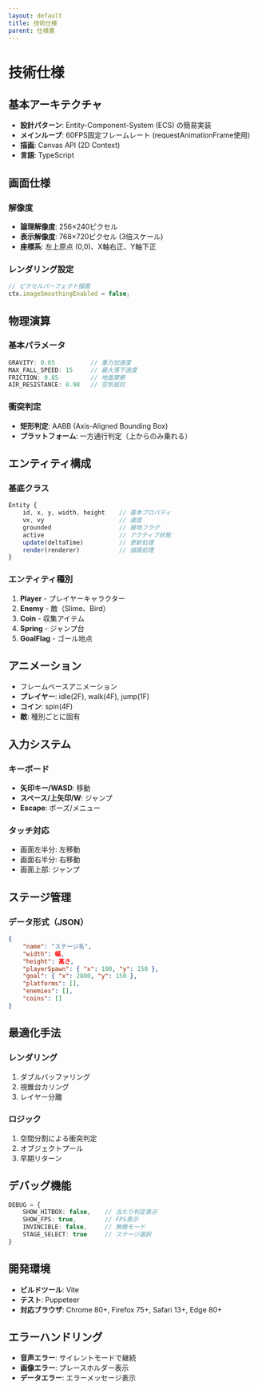 ```yaml
---
layout: default
title: 技術仕様
parent: 仕様書
---
```


# 技術仕様

## 基本アーキテクチャ

- **設計パターン**: Entity-Component-System (ECS) の簡易実装
- **メインループ**: 60FPS固定フレームレート (requestAnimationFrame使用)
- **描画**: Canvas API (2D Context)
- **言語**: TypeScript

## 画面仕様

### 解像度
- **論理解像度**: 256×240ピクセル
- **表示解像度**: 768×720ピクセル (3倍スケール)
- **座標系**: 左上原点 (0,0)、X軸右正、Y軸下正

### レンダリング設定
```typescript
// ピクセルパーフェクト描画
ctx.imageSmoothingEnabled = false;
```

## 物理演算

### 基本パラメータ
```typescript
GRAVITY: 0.65          // 重力加速度
MAX_FALL_SPEED: 15     // 最大落下速度
FRICTION: 0.85         // 地面摩擦
AIR_RESISTANCE: 0.98   // 空気抵抗
```

### 衝突判定
- **矩形判定**: AABB (Axis-Aligned Bounding Box)
- **プラットフォーム**: 一方通行判定（上からのみ乗れる）

## エンティティ構成

### 基底クラス
```typescript
Entity {
    id, x, y, width, height    // 基本プロパティ
    vx, vy                     // 速度
    grounded                   // 接地フラグ
    active                     // アクティブ状態
    update(deltaTime)          // 更新処理
    render(renderer)           // 描画処理
}
```

### エンティティ種別
1. **Player** - プレイヤーキャラクター
2. **Enemy** - 敵（Slime、Bird）
3. **Coin** - 収集アイテム
4. **Spring** - ジャンプ台
5. **GoalFlag** - ゴール地点

## アニメーション

- フレームベースアニメーション
- **プレイヤー**: idle(2F), walk(4F), jump(1F)
- **コイン**: spin(4F)
- **敵**: 種別ごとに固有

## 入力システム

### キーボード
- **矢印キー/WASD**: 移動
- **スペース/上矢印/W**: ジャンプ
- **Escape**: ポーズ/メニュー

### タッチ対応
- 画面左半分: 左移動
- 画面右半分: 右移動
- 画面上部: ジャンプ

## ステージ管理

### データ形式（JSON）
```json
{
    "name": "ステージ名",
    "width": 幅,
    "height": 高さ,
    "playerSpawn": { "x": 100, "y": 150 },
    "goal": { "x": 2800, "y": 150 },
    "platforms": [],
    "enemies": [],
    "coins": []
}
```

## 最適化手法

### レンダリング
1. ダブルバッファリング
2. 視錐台カリング
3. レイヤー分離

### ロジック
1. 空間分割による衝突判定
2. オブジェクトプール
3. 早期リターン

## デバッグ機能

```typescript
DEBUG = {
    SHOW_HITBOX: false,    // 当たり判定表示
    SHOW_FPS: true,        // FPS表示
    INVINCIBLE: false,     // 無敵モード
    STAGE_SELECT: true     // ステージ選択
}
```

## 開発環境

- **ビルドツール**: Vite
- **テスト**: Puppeteer
- **対応ブラウザ**: Chrome 80+, Firefox 75+, Safari 13+, Edge 80+

## エラーハンドリング

- **音声エラー**: サイレントモードで継続
- **画像エラー**: プレースホルダー表示
- **データエラー**: エラーメッセージ表示